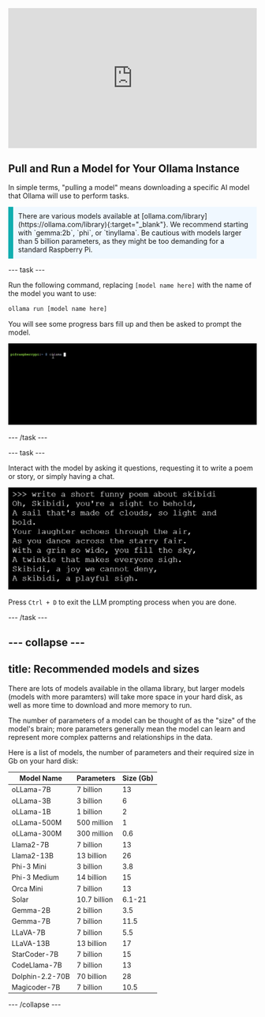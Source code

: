 <html>
  <div style="position: relative; overflow: hidden; padding-top: 56.25%;">
    <iframe style="position: absolute; top: 0; left: 0; right: 0; width: 100%; height: 100%; border: none;" src="https://www.youtube.com/embed/d-eLmdSWnZQ?rel=0&cc_load_policy=1" allowfullscreen allow="accelerometer; autoplay; clipboard-write; encrypted-media; gyroscope; picture-in-picture; web-share">
    </iframe>
  </div>
</html>

## Pull and Run a Model for Your Ollama Instance
In simple terms, "pulling a model" means downloading a specific AI model that Ollama will use to perform tasks. 

<p style='border-left: solid; border-width:10px; border-color: #0faeb0; background-color: aliceblue; padding: 10px;'>
There are various models available at [ollama.com/library](https://ollama.com/library){:target="_blank"}. We recommend starting with `gemma:2b`, `phi`, or `tinyllama`. Be cautious with models larger than 5 billion parameters, as they might be too demanding for a standard Raspberry Pi.
</p>

--- task ---

Run the following command, replacing `[model name here]` with the name of the model you want to use:

```sh
ollama run [model name here]
```
You will see some progress bars fill up and then be asked to prompt the model.

![Animation showing a command line interface with the prompt displaying "pi@raspberrypi:~ $" followed by a command being typed.](images/run_gemma2b.gif)

--- /task ---

--- task ---

Interact with the model by asking it questions, requesting it to write a poem or story, or simply having a chat.

![Screenshot of a black background with white text displaying a short, funny poem about skibidi. Whatever that is.](images/skibidi.png)

Press `Ctrl + D` to exit the LLM prompting process when you are done.

--- /task ---

--- collapse ---
---
title: Recommended models and sizes
---

There are lots of models available in the ollama library, but larger models (models with more paramters) will take more space in your hard disk, as well as more time to download and more memory to run. 

The number of parameters of a model can be thought of as the "size" of the model's brain; more parameters generally mean the model can learn and represent more complex patterns and relationships in the data.

Here is a list of models, the number of parameters and their required size in Gb on your hard disk: 

| Model Name       | Parameters    | Size (Gb) |
| ---------------- | ------------- | --------- |
| oLLama-7B        | 7 billion     | 13        |
| oLLama-3B        | 3 billion     | 6         |
| oLLama-1B        | 1 billion     | 2         |
| oLLama-500M      | 500 million   | 1         |
| oLLama-300M      | 300 million   | 0.6       |
| Llama2-7B        | 7 billion     | 13        |
| Llama2-13B       | 13 billion    | 26        |
| Phi-3 Mini       | 3 billion     | 3.8       |
| Phi-3 Medium     | 14 billion    | 15        |
| Orca Mini        | 7 billion     | 13        |
| Solar            | 10.7 billion  | 6.1-21    |
| Gemma-2B         | 2 billion     | 3.5       |
| Gemma-7B         | 7 billion     | 11.5      |
| LLaVA-7B         | 7 billion     | 5.5       |
| LLaVA-13B        | 13 billion    | 17        |
| StarCoder-7B     | 7 billion     | 15        |
| CodeLlama-7B     | 7 billion     | 13        |
| Dolphin-2.2-70B  | 70 billion    | 28        |
| Magicoder-7B     | 7 billion     | 10.5      |


--- /collapse ---